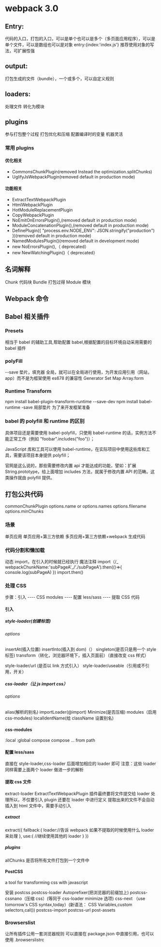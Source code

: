 # webpack 3.0

## Entry:

代码的入口，打包的入口，可以是单个也可以是多个（多页面应用程序），可以是单个文件，可以是数组也可以是对象 entry:{index:'index.js'}
推荐使用对象的写法，可扩展性强

## output:

打包生成的文件（bundle），一个或多个，可以自定义规则

## loaders:

处理文件 转化为模块

## plugins

参与打包整个过程
打包优化和压缩
配置编译时的变量
机器灵活

### 常用 plugins

#### 优化相关

-   CommonsChunkPlugin(removed Instead the optimization.splitChunks)
-   UglifyJsWebpackPlugin(removed default in production mode)

#### 功能相关

-   ExtractTextWebpackPlugin
-   HtmlWebpackPlugin
-   HotModuleReplacementPlugin
-   CopyWebpackPlugin
-   NoEmitOnErrorsPlugin(),(removed default in production mode)
-   ModuleConcatenationPlugin(),(removed default in production mode)
-   DefinePlugin({ "process.env.NODE_ENV": JSON.stringify("production") })(removed default in production mode)
-   NamedModulesPlugin()(removed default in development mode)
-   new NoErrorsPlugin(),（ deprecated）
-   new NewWatchingPlugin()（ deprecated）

## 名词解释

Chunk 代码块
Bundle 打包过得
Module 模块

## Webpack 命令

## Babel 相关插件

### Presets

相当于 babel 的辅助工具,帮助配置 babel,根据配置的目标环境自动采用需要的 babel 插件

### polyFill

--save
垫片，填充器
全局，就可以在全局进行使用，为开发应用引用（网站，app）而不是为框架使用
es678 的兼容性
Generator
Set
Map
Array.form

### Runtime Transform

npm install babel-plugin-transform-runtime --save-dev
npm install babel-runtime -save
局部垫片
为了来开发框架准备

### babel 的 polyfill 和 runtime 的区别

具体项目还是需要使用 babel-polyfill，只使用 babel-runtime 的话，实例方法不能正常工作（例如 "foobar".includes("foo")）；

JavaScript 库和工具可以使用 babel-runtime，在实际项目中使用这些库和工具，需要该项目本身提供 polyfill；

官网是这么说的，那些需要修改内置 api 才能达成的功能，譬如：扩展 String.prototype，给上面增加 includes 方法，就属于修改内置 API 的范畴。这类操作就由 polyfill 提供。

## 打包公共代码

commonChunkPlugin
options.name or options.names
options.filename
options.minChunks

### 场景

单页应用
单页应用+第三方依赖
多页应用+第三方依赖+webpack 生成代码

### 代码分割和懒加载

动态 import，在引入的时候就已经执行
魔法注释
import（/_ webpackChunkName:'subPageA'_/'./subPageA').then(()=>{
console.log(subPageA)
})
import.then()

### 处理 CSS

步骤：引入 ---- CSS modules ---- 配置 less/sass ---- 提取 CSS 代码

#### 引入

##### style-loader(创建标签)

###### options

insertAt(插入位置)
insertInto(插入到 dom)（）
singleton(是否只是用一个 style 标签)
transform（转化，浏览器环境下，插入页面前）（直接改变 css 样式）

style-loader/url (是否以 link 方式引入）
style-loader/useable（引用或不引用，开关）

##### css-loader（让 js import css）

###### options

alias(解析的别名)
importLoader(@import)
Minimize(是否压缩)
modules（启用 css-modules)
localIdentName(给 className 设置别名)

#### css-modules

:local
:global
compose
compose ... from path

#### 配置 less/sass

直接在 style-loader,css-loader 后面增加相应的 loader 即可
注意：这些 loader 同样需要上面两个 loader 做进一步的解析

#### 提取 css 文件

extract-loader
ExtractTextWebpackPlugin
插件最终要将文件提交给 loader 处理所以，不仅要引入 plugin 还要在 loader 中进行定义
提取出来的文件不会自动插入到 html 文件中，需要手动引入

##### extract

extract({
fallback:{
loader://告诉 webpack 如果不提取的时候使用什么 loader 来处理
},
use:{
//继续使用其他的 loader
}
})

##### plugins

allChunks 是否将所有文件打包到一个文件中

#### PostCSS

a tool for transforming css with javascript

安装 postcss postcss-loader
Autoprefixer(把浏览器的前缀加上)
postcss-cssnano（压缩 css）(等同于 css-loader minimize 选项)
css-next （use tomorrow's CSS syntax,today）(新语法： CSS Variables,custom selectors,cal())
postcss-import
postcss-url
post-assets

### Browserslist

让所有插件公用一套浏览器规则
可以直接在 package.json 中直接引用，也可以使用 .browserslistrc
